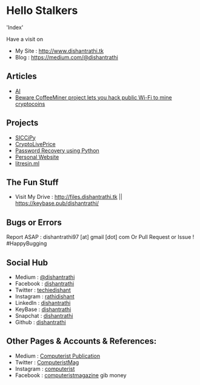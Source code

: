 # Hello Stalkers 

'Index'

Have a visit on 
* My Site : http://www.dishantrathi.tk
* Blog : https://medium.com/@dishantrathi

## Articles

* [AI](https://medium.com/@dishantrathi/artificial-intelligence-6082a34d42e8)
* [Beware CoffeeMiner project lets you hack public Wi-Fi to mine cryptocoins](https://medium.com/computerist/beware-coffeeminer-project-lets-you-hack-public-wi-fi-to-mine-cryptocoins-1915624c2ea5)

## Projects

* [SICCiPy](https://github.com/dishantrathi/SICCiPy)
* [CryptoLivePrice](https://github.com/dishantrathi/Crypto-Currency-Live-Exchange-Rates)
* [Password Recovery using Python](https://github.com/dishantrathi/Password-Recovery-using-Python)
* [Personal Website](https://github.com/dishantrathi/dishantrathi.github.io)
* [litresin.ml](https://github.com/dishantrathi/litresin.ml)

## The Fun Stuff

* Visit My Drive : http://files.dishantrathi.tk || https://keybase.pub/dishantrathi/

## Bugs or Errors 

Report ASAP : dishantrathi97 [at] gmail [dot] com
Or Pull Request or Issue ! #HappyBugging

## Social Hub

* Medium : [@dishantrathi](https://medium.com/@dishantrathi)
* Facebook : [dishantrathi](https://www.facebook.com/dishantrathi)
* Twitter : [techiedishant](https://twitter.com/techiedishant)
* Instagram : [rathidishant](https://www.instagram.com/rathidishant/)
* LinkedIn : [dishantrathi](https://www.linkedin.com/in/dishantrathi)
* KeyBase : [dishantrathi](https://keybase.io/dishantrathi)
* Snapchat : [dishantrathi](https://www.snapchat.com/add/dishantrathi)
* Github : [dishantrathi](https://github.com/dishantrathi)

## Other Pages & Accounts & References:

* Medium : [Computerist Publication](https://medium.com/computerist)
* Twitter : [ComputeristMag](https://twitter.com/ComputeristMag)
* Instagram : [computerist](https://www.instagram.com/computerist/)
* Facebook : [computeristmagazine](https://www.facebook.com/computeristmagazine)
gib money
